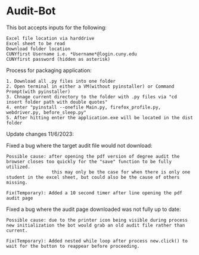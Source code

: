 # Audit-Bot
This bot accepts inputs for the following:
    
    Excel file location via harddrive
    Excel sheet to be read
    Download folder location
    CUNYfirst Username i.e. *Username*@login.cuny.edu
    CUNYfirst password (hidden as asterisk)

Process for packaging application:
  
    1. Download all .py files into one folder
    2. Open terminal in either a VM(without pyinstaller) or Command Prompt(with pyinstaller)
    3. Chnage current directory to the folder with .py files via "cd insert folder path with double quotes"
    4. enter "pyinstall --onefile Main.py, firefox_profile.py, webdriver.py, before_sleep.py"
    5. After hitting enter the application.exe will be located in the dist folder

Update changes 11/6/2023:

  Fixed a bug where the target audit file would not download:
    
    Possible cause: after opening the pdf version of degree audit the browser closes too quickly for the "save" function to be fully utilized.
                     this may only be the case for when there is only one student in the excel sheet, but could also be the cause of others missing.
    
    Fix(Temporary): Added a 10 second timer after line opening the pdf audit page
  
  Fixed a bug where the audit page downloaded was not fully up to date:

    Possible cause: due to the printer icon being visible during process new initialization the bot would grab an old audit file rather than current.

    Fix(Temporary): Added nested while loop after process new.click() to wait for the button to reappear before proceeding.

